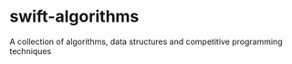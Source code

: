 # swift-algorithms
A collection of algorithms, data structures and competitive programming techniques
